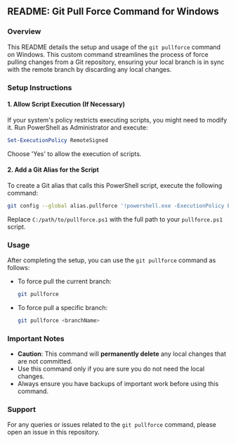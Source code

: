 ## README: Git Pull Force Command for Windows

### Overview

This README details the setup and usage of the `git pullforce` command on Windows. This custom command streamlines the process of force pulling changes from a Git repository, ensuring your local branch is in sync with the remote branch by discarding any local changes.

### Setup Instructions

#### 1. Allow Script Execution (If Necessary)

If your system's policy restricts executing scripts, you might need to modify it. Run PowerShell as Administrator and execute:

```powershell
Set-ExecutionPolicy RemoteSigned
```

Choose 'Yes' to allow the execution of scripts.

#### 2. Add a Git Alias for the Script

To create a Git alias that calls this PowerShell script, execute the following command:

```bash
git config --global alias.pullforce '!powershell.exe -ExecutionPolicy Bypass -File C:/path/to/pullforce.ps1'
```

Replace `C:/path/to/pullforce.ps1` with the full path to your `pullforce.ps1` script.

### Usage

After completing the setup, you can use the `git pullforce` command as follows:

- To force pull the current branch:
  ```bash
  git pullforce
  ```

- To force pull a specific branch:
  ```bash
  git pullforce <branchName>
  ```

### Important Notes

- **Caution**: This command will **permanently delete** any local changes that are not committed.
- Use this command only if you are sure you do not need the local changes.
- Always ensure you have backups of important work before using this command.

### Support

For any queries or issues related to the `git pullforce` command, please open an issue in this repository.
